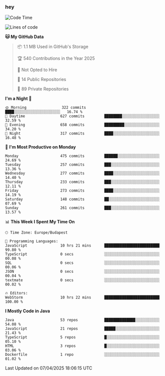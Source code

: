 ### hey

<!--START_SECTION:waka-->
![Code Time](http://img.shields.io/badge/Code%20Time-1%2C167%20hrs%2013%20mins-blue)

![Lines of code](https://img.shields.io/badge/From%20Hello%20World%20I%27ve%20Written-2.6%20million%20lines%20of%20code-blue)

**🐱 My GitHub Data** 

> 📦 1.1 MB Used in GitHub's Storage 
 > 
> 🏆 540 Contributions in the Year 2025
 > 
> 🚫 Not Opted to Hire
 > 
> 📜 14 Public Repositories 
 > 
> 🔑 89 Private Repositories 
 > 
**I'm a Night 🦉** 

```text
🌞 Morning                322 commits         ████░░░░░░░░░░░░░░░░░░░░░   16.74 % 
🌆 Daytime                627 commits         ████████░░░░░░░░░░░░░░░░░   32.59 % 
🌃 Evening                658 commits         █████████░░░░░░░░░░░░░░░░   34.20 % 
🌙 Night                  317 commits         ████░░░░░░░░░░░░░░░░░░░░░   16.48 % 
```
📅 **I'm Most Productive on Monday** 

```text
Monday                   475 commits         ██████░░░░░░░░░░░░░░░░░░░   24.69 % 
Tuesday                  257 commits         ███░░░░░░░░░░░░░░░░░░░░░░   13.36 % 
Wednesday                277 commits         ████░░░░░░░░░░░░░░░░░░░░░   14.40 % 
Thursday                 233 commits         ███░░░░░░░░░░░░░░░░░░░░░░   12.11 % 
Friday                   273 commits         ████░░░░░░░░░░░░░░░░░░░░░   14.19 % 
Saturday                 148 commits         ██░░░░░░░░░░░░░░░░░░░░░░░   07.69 % 
Sunday                   261 commits         ███░░░░░░░░░░░░░░░░░░░░░░   13.57 % 
```


📊 **This Week I Spent My Time On** 

```text
🕑︎ Time Zone: Europe/Budapest

💬 Programming Languages: 
JavaScript               10 hrs 21 mins      █████████████████████████   99.80 % 
TypeScript               0 secs              ░░░░░░░░░░░░░░░░░░░░░░░░░   00.08 % 
SQL                      0 secs              ░░░░░░░░░░░░░░░░░░░░░░░░░   00.06 % 
JSON                     0 secs              ░░░░░░░░░░░░░░░░░░░░░░░░░   00.04 % 
textmate                 0 secs              ░░░░░░░░░░░░░░░░░░░░░░░░░   00.02 % 

🔥 Editors: 
WebStorm                 10 hrs 22 mins      █████████████████████████   100.00 % 
```

**I Mostly Code in Java** 

```text
Java                     53 repos            ██████████████░░░░░░░░░░░   54.08 % 
JavaScript               21 repos            █████░░░░░░░░░░░░░░░░░░░░   21.43 % 
TypeScript               5 repos             █░░░░░░░░░░░░░░░░░░░░░░░░   05.10 % 
HTML                     3 repos             █░░░░░░░░░░░░░░░░░░░░░░░░   03.06 % 
Dockerfile               1 repo              ░░░░░░░░░░░░░░░░░░░░░░░░░   01.02 % 
```




 Last Updated on 07/04/2025 18:06:15 UTC
<!--END_SECTION:waka-->
